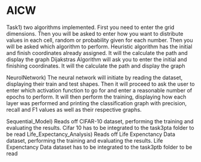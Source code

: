 # AICW

Task1)
two algorithms implemented. First you need to enter the grid dimensions. Then you will be asked to enter how you want to distribute values in each cell, random or probability given for each number. Then you will be asked which algorithm to perform.
Heuristic algorithm has the initial and finish coordinates already assigned. It will the calculate the path and display the graph
Dijakstras Algorithm will ask you to enter the initial and finishing coordinates. It will the calculate the path and display the graph

NeurolNetwork)
The neural network will initiate by reading the dataset, displaying their train and test shapes. Then it will proceed to ask the user to enter which activation function to go for and enter a reasonable number of epochs to perform. It will then perform the training, displaying how each layer was performed and printing the classification graph with precision, recall and F1 values as well as their respective graphs.

Sequential_Model) Reads off CIFAR-10 dataset, performing the training and evaluating the results. Cifar 10 has to be integrated to the task3pta folder to be read
Life_Expectancy_Analysis) Reads off Life Expenctancy Data dataset, performing the training and evaluating the results. Life Expenctancy Data dataset has to be integrated to the task3ptb folder to be read
